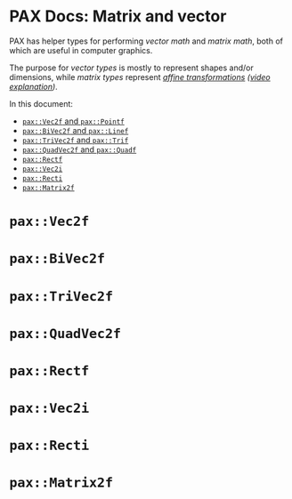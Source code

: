 # PAX Docs: Matrix and vector

PAX has helper types for performing *vector math* and *matrix math*, both of which are useful in computer graphics.

The purpose for *vector types* is mostly to represent shapes and/or dimensions,
while *matrix types* represent
*[affine transformations](https://en.wikipedia.org/wiki/Affine_transformation)
([video explanation](https://www.youtube.com/watch?v=kYB8IZa5AuE))*.

In this document:
- [`pax::Vec2f` and `pax::Pointf`](#paxvec2f)
- [`pax::BiVec2f` and `pax::Linef`](#paxbivec2f)
- [`pax::TriVec2f` and `pax::Trif`](#paxtrivec2f)
- [`pax::QuadVec2f` and `pax::Quadf`](#paxquadvec2f)
- [`pax::Rectf`](#paxrectf)
- [`pax::Vec2i`](#paxvec2i)
- [`pax::Recti`](#paxrecti)
- [`pax::Matrix2f`](#paxmatrix2f)



# `pax::Vec2f`
# `pax::BiVec2f`
# `pax::TriVec2f`
# `pax::QuadVec2f`
# `pax::Rectf`
# `pax::Vec2i`
# `pax::Recti`
# `pax::Matrix2f`

